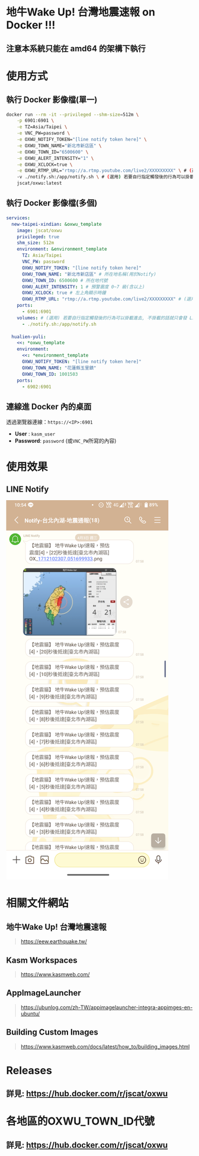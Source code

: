 # **地牛Wake Up! 台灣地震速報 on Docker !!!**
## **注意本系統只能在 amd64 的架構下執行**

# 使用方式
## 執行 Docker 影像檔(單一)
```bash
docker run --rm -it --privileged --shm-size=512m \
    -p 6901:6901 \
    -e TZ=Asia/Taipei \
    -e VNC_PW=password \
    -e OXWU_NOTIFY_TOKEN="[line notify token here]" \
    -e OXWU_TOWN_NAME="新北市新店區" \
    -e OXWU_TOWN_ID="6500600" \
    -e OXWU_ALERT_INTENSITY="1" \
    -e OXWU_XCLOCK=true \
    -e OXWU_RTMP_URL="rtmp://a.rtmp.youtube.com/live2/XXXXXXXXX" \ # (選用) 直播網址，未帶入則不使用
    -v ./notify.sh:/app/notify.sh \ # (選用) 若要自行指定觸發後的行為可以掛載進去, 不掛載的話就只會發 LINE Notify
    jscat/oxwu:latest
```
## 執行 Docker 影像檔(多個)
```yaml
services:
  new-taipei-xindian: &oxwu_template
    image: jscat/oxwu
    privileged: true
    shm_size: 512m
    environment: &environment_template
      TZ: Asia/Taipei
      VNC_PW: password
      OXWU_NOTIFY_TOKEN: "[line notify token here]"
      OXWU_TOWN_NAME: "新北市新店區" # 所在地名稱(用於Notify)
      OXWU_TOWN_ID: 6500600 # 所在地代號
      OXWU_ALERT_INTENSITY: 1 # 預警震度 0~7 級(含以上)
      OXWU_XCLOCK: true # 左上角顯示時鐘
      OXWU_RTMP_URL: "rtmp://a.rtmp.youtube.com/live2/XXXXXXXXX" # (選用) 直播網址，未帶入則不使用
    ports:
      - 6901:6901
    volumes: # (選用) 若要自行指定觸發後的行為可以掛載進去, 不掛載的話就只會發 LINE Notify
      - ./notify.sh:/app/notify.sh

  hualien-yuli:
    <<: *oxwu_template
    environment:
      <<: *environment_template
      OXWU_NOTIFY_TOKEN: "[line notify token here]"
      OXWU_TOWN_NAME: "花蓮縣玉里鎮"
      OXWU_TOWN_ID: 1001503
    ports:
      - 6902:6901
```
## 連線進 Docker 內的桌面
透過瀏覽器連線：`https://<IP>:6901`
 - **User** : `kasm_user`
 - **Password**: `password` (或`VNC_PW`所寫的內容)

# 使用效果
## LINE Notify
  ![LINE畫面](/images/Screenshot_20240408-105443.png)

# 相關文件網站
## 地牛Wake Up! 台灣地震速報
> https://eew.earthquake.tw/
## Kasm Workspaces
> https://www.kasmweb.com/
## AppImageLauncher
> https://ubunlog.com/zh-TW/appimagelauncher-integra-appimges-en-ubuntu/
## Building Custom Images
> https://www.kasmweb.com/docs/latest/how_to/building_images.html

# Releases
## 詳見: https://hub.docker.com/r/jscat/oxwu

# 各地區的OXWU_TOWN_ID代號
## 詳見: https://hub.docker.com/r/jscat/oxwu
